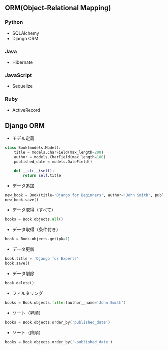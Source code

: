 ## ORM(Object-Relational Mapping)
### Python
- SQLAlchemy
- Django ORM

### Java
- Hibernate

### JavaScript
- Sequelize

### Ruby
- ActiveRecord

## Django ORM
- モデル定義
```python
class Book(models.Model):
    title = models.CharField(max_length=200)
    author = models.CharField(max_length=100)
    published_date = models.DateField()

    def __str__(self):
        return self.title
```

- データ追加
```python
new_book = Book(title='Django for Beginners', author='John Smith', published_date='2022-01-01')
new_book.save()
```
- データ取得（すべて）
```python
books = Book.objects.all()
```
- データ取得（条件付き）
```python
book = Book.objects.get(pk=1)
```
- データ更新
```python
book.title = 'Django for Experts'
book.save()
```
- データ削除
```python
book.delete()
```
- フィルタリング
```python
books = Book.objects.filter(author__name='John Smith')
```
- ソート（昇順）
```python
books = Book.objects.order_by('published_date')
```
- ソート（降順）
```python
books = Book.objects.order_by('-published_date')
```
